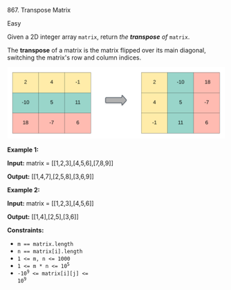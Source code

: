 867\. Transpose Matrix

Easy

Given a 2D integer array `matrix`, return _the **transpose** of_ `matrix`.

The **transpose** of a matrix is the matrix flipped over its main diagonal, switching the matrix's row and column indices.

![](hint_transpose.png)

**Example 1:**

**Input:** matrix = [[1,2,3],[4,5,6],[7,8,9]]

**Output:** [[1,4,7],[2,5,8],[3,6,9]]

**Example 2:**

**Input:** matrix = [[1,2,3],[4,5,6]]

**Output:** [[1,4],[2,5],[3,6]]

**Constraints:**

*   `m == matrix.length`
*   `n == matrix[i].length`
*   `1 <= m, n <= 1000`
*   <code>1 <= m * n <= 10<sup>5</sup></code>
*   <code>-10<sup>9</sup> <= matrix[i][j] <= 10<sup>9</sup></code>